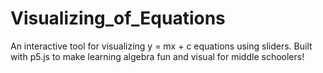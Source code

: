# Visualizing_of_Equations
An interactive tool for visualizing y = mx + c equations using sliders. Built with p5.js to make learning algebra fun and visual for middle schoolers!
